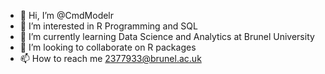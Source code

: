 - 👋 Hi, I’m @CmdModelr
- 👀 I’m interested in R Programming and SQL
- 🌱 I’m currently learning Data Science and Analytics at Brunel University
- 💞️ I’m looking to collaborate on R packages
- 📫 How to reach me 2377933@brunel.ac.uk

<!---
CmdModelr/CmdModelr is a ✨ special ✨ repository because its `README.md` (this file) appears on your GitHub profile.
You can click the Preview link to take a look at your changes.
--->
